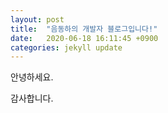 ```yaml
---
layout: post
title:  "음동하의 개발자 블로그입니다!"
date:   2020-06-18 16:11:45 +0900
categories: jekyll update
---
```


안녕하세요.

감사합니다.